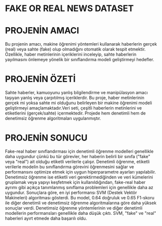 # FAKE OR REAL NEWS DATASET 
# PROJENİN AMACI 
Bu projenin amacı, makine öğrenimi yöntemleri kullanarak haberlerin gerçek (real) veya sahte (fake) olup olmadığını otomatik olarak tespit etmektir. Özellikle, haber metinlerinin içeriklerini inceleyip, sahte haberlerin yayılmasını önlemeye yönelik bir sınıflandırma modeli geliştirmeyi hedefler.
# PROJENİN ÖZETİ
Sahte haberler, kamuoyunu yanlış bilgilendirme ve manipülasyon amacı taşıyan yanlış veya çarpıtılmış içeriklerdir. Bu proje, haber metinlerinin gerçek mi yoksa sahte mi olduğunu belirleyen bir makine öğrenimi modeli geliştirmeyi amaçlamaktadır.Veri seti, çeşitli haberlerin metinlerini ve etiketlerini (gerçek/sahte) içermektedir. Projede hem denetimli hem de denetimsiz öğrenme algoritmaları uygulanmıştır. 
# PROJENİN SONUCU 
Fake-real haber sınıflandırması için denetimli öğrenme modelleri genellikle daha uygundur çünkü bu tür görevler, her haberin belirli bir sınıfa ("fake" veya "real") ait olduğu etiketli verilerle çalışır. Denetimli öğrenme, etiketli verilerle modelin bu sınıflandırma görevini öğrenmesini sağlar ve performansını optimize etmek için uygun hiperparametre ayarları yapılabilir. Denetimsiz öğrenme ise etiketli veri gerektirmediğinden ve veri kümelerini gruplamak veya yapıyı keşfetmek için kullanıldığından, fake-real haber ayrımı gibi açıkça tanımlanmış sınıflama problemleri için genellikle daha az uygundur. Sonuçlara göre, en iyi performansı SVM (Destek Vektör Makineleri) algoritması gösterdi. Bu model, 0.64 doğruluk ve 0.65 F1-skoru ile diğer denetimli ve denetimsiz öğrenme algoritmalarına göre daha yüksek sonuçlar verdi. Denetimsiz öğrenme yöntemlerinin ve diğer denetimli modellerin performansları genellikle daha düşük çıktı. SVM, "fake" ve "real" haberleri ayırt etmede daha başarılı oldu.
